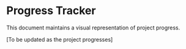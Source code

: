 # Progress Tracker

This document maintains a visual representation of project progress.

[To be updated as the project progresses]
